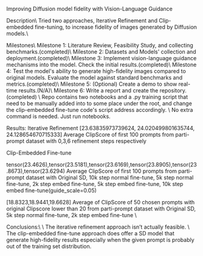 Improving Diffusion model fidelity with Vision-Language Guidance

Description\\
Tried two approaches, Iterative Refinement and Clip-embedded fine-tuning, to increase fidelity of images generated by Diffusion models.\\

Milestones\\
Milestone 1: Literature Review, Feasibility Study, and collecting benchmarks.(completed)\\
Milestone 2: Datasets and Models' collection and deployment.(completed)\\
Milestone 3: Implement vision-language guidance mechanisms into the model. Check the initial results.(completed)\\
Milestone 4: Test the model's ability to generate high-fidelity images compared to original models. Evaluate the model against standard benchmarks and metrics.(completed)\\
Milestone 5: (Optional) Create a demo to show real-time results.(N/A)\\
Milestone 6: Write a report and create the repository.(completed)
\\
Repo contains two notebooks and a .py training script that need to be manually added into to some place under the root, and change the clip-embedded fine-tune code's script address accordingly.
\\
No extra command is needed. Just run notebooks.

Results:
Iterative Refinement
[23.63835973739624, 24.020499801635744, 24.128654670715333] Average ClipScore of first 100 prompts from parti-prompt dataset with 0,3,6 refinement steps respectively

Clip-Embedded Fine-tune

tensor(23.4626),tensor(23.5181),tensor(23.6169),tensor(23.8905),tensor(23.8673),tensor(23.6294) Average ClipScore of first 100 prompts from parti-prompt dataset with Original SD, 10k step normal fine-tune, 5k step normal fine-tune, 2k step embed fine-tune, 5k step embed fine-tune, 10k step embed fine-tune(guide_scale=0.05)

[18.8323,18.9441,19.6628] Average of ClipScore of 50 chosen prompts with original Clipscore lower than 20 from parti-prompt dataset with Original SD, 5k step normal fine-tune, 2k step embed fine-tune
\\

Conclusions:\\
\\
The iterative refinement approach isn’t actually feasible.
\\
The clip-embedded fine-tune approach does offer a SD model that generate high-fidelity results especially when the given prompt is probably out of the training set distribution.

